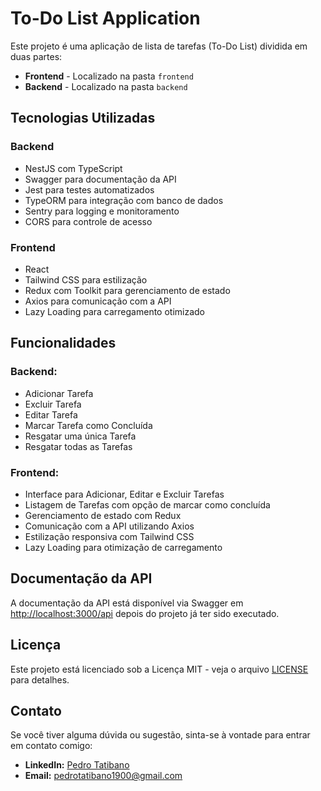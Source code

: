 # To-Do List Application

Este projeto é uma aplicação de lista de tarefas (To-Do List) dividida em duas partes:

- **Frontend** - Localizado na pasta `frontend`
- **Backend** - Localizado na pasta `backend`

## Tecnologias Utilizadas

### Backend

- NestJS com TypeScript
- Swagger para documentação da API
- Jest para testes automatizados
- TypeORM para integração com banco de dados
- Sentry para logging e monitoramento
- CORS para controle de acesso

### Frontend

- React
- Tailwind CSS para estilização
- Redux com Toolkit para gerenciamento de estado
- Axios para comunicação com a API
- Lazy Loading para carregamento otimizado

## Funcionalidades

### Backend:

- Adicionar Tarefa
- Excluir Tarefa
- Editar Tarefa
- Marcar Tarefa como Concluída
- Resgatar uma única Tarefa
- Resgatar todas as Tarefas

### Frontend:

- Interface para Adicionar, Editar e Excluir Tarefas
- Listagem de Tarefas com opção de marcar como concluída
- Gerenciamento de estado com Redux
- Comunicação com a API utilizando Axios
- Estilização responsiva com Tailwind CSS
- Lazy Loading para otimização de carregamento

## Documentação da API

A documentação da API está disponível via Swagger em [http://localhost:3000/api](http://localhost:200/api) depois do projeto já ter sido executado.

## Licença

Este projeto está licenciado sob a Licença MIT - veja o arquivo [LICENSE](LICENSE) para detalhes.

## Contato

Se você tiver alguma dúvida ou sugestão, sinta-se à vontade para entrar em contato comigo:

- **LinkedIn:** [Pedro Tatibano](https://www.linkedin.com/in/pedro-tatibano/)
- **Email:** [pedrotatibano1900@gmail.com](mailto:pedrotatibano1900@gmail.com)
